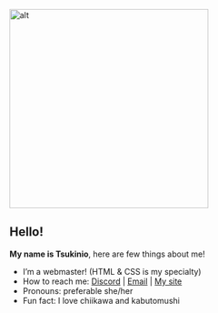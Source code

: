 <p><img src="https://i.pinimg.com/1200x/f1/f2/fd/f1f2fd6b26a4bb44093d2b8d377b506c.jpg" width="350" alt="alt"></p>
<h2>Hello!</h2>
<p><strong>My name is Tsukinio</strong>, here are few things about me!</p>
<ul>
<li>I’m a webmaster! (HTML & CSS is my specialty)</li>
<li>How to reach me: <a href="https://discordid.netlify.app/?id=820205937582669844">Discord</a> | <a href="mailto:tsubasamoomin@gmail.com">Email</a> | <a href="https://tsukinio.nekoweb.org/">My site</a></li>
<li>Pronouns: preferable she/her</li>
<li>Fun fact: I love chiikawa and kabutomushi </li>
</ul>
